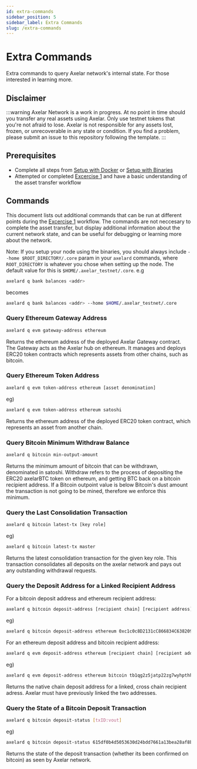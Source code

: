 ```yaml
---
id: extra-commands
sidebar_position: 5
sidebar_label: Extra Commands
slug: /extra-commands
---
```

# Extra Commands
Extra commands to query Axelar network's internal state. For those interested in learning more.

## Disclaimer
:::warning
Axelar Network is a work in progress. At no point in time should you transfer any real assets using Axelar. Only use testnet tokens that you're not afraid to lose. Axelar is not responsible for any assets lost, frozen, or unrecoverable in any state or condition. If you find a problem, please submit an issue to this repository following the template.
:::

## Prerequisites
- Complete all steps from [Setup with Docker](/setup-docker) or [Setup with Binaries](/setup-binaries)
- Attempted or completed [Excercise 1](/exercises/e1) and have a basic understanding of the asset transfer workflow

## Commands
This document lists out additional commands that can be run at different points during the [Excercise 1](/exercises/e1) workflow. The commands are not neccesary to complete the asset transfer, but display additional information about the current network state, and can be useful for debugging or learning more about the network.

Note: If you setup your node using the binaries, you should always include `--home $ROOT_DIRECTORY/.core` param in your `axelard` commands, where `ROOT_DIRECTORY` is whatever you chose when setting up the node. The default value for this is `$HOME/.axelar_testnet/.core`. e.g
```bash
axelard q bank balances <addr>
```

becomes
```bash
axelard q bank balances <addr> --home $HOME/.axelar_testnet/.core
```


### Query Ethereum Gateway Address
```bash
axelard q evm gateway-address ethereum
```

Returns the ethereum address of the deployed Axelar Gateway contract. The Gateway acts as the Axelar hub on ethereum. It manages and deploys ERC20 token contracts which represents assets from other chains, such as bitcoin.


### Query Ethereum Token Address
```bash
axelard q evm token-address ethereum [asset denomination]
```
eg)

```bash
axelard q evm token-address ethereum satoshi
```

Returns the ethereum address of the deployed ERC20 token contract, which represents an asset from another chain.


### Query Bitcoin Minimum Withdraw Balance
```bash
axelard q bitcoin min-output-amount
```

Returns the minimum amount of bitcoin that can be withdrawn, denominated in satoshi. Withdraw refers to the process of depositing the ERC20 axelarBTC token on ethereum, and getting BTC back on a bitcoin recipient address. If a Bitcoin outpoint value is below Bitcoin's dust amount the transaction is not going to be mined, therefore we enforce this minimum.


### Query the Last Consolidation Transaction
```bash
axelard q bitcoin latest-tx [key role]
```
eg)

```bash
axelard q bitcoin latest-tx master
```

Returns the latest consolidation transaction for the given key role. This transaction consolidates all deposits on the axelar network and pays out any outstanding withdrawal requests.


### Query the Deposit Address for a Linked Recipient Address
For a bitcoin deposit address and ethereum recipient address:
```bash
axelard q bitcoin deposit-address [recipient chain] [recipient address]
```
eg)

```bash
axelard q bitcoin deposit-address ethereum 0xc1c0c8D2131cC866834C6382096EaDFEf1af2F52
```

For an ethereum deposit address and bitcoin recipient address:
```bash
axelard q evm deposit-address ethereum [recipient chain] [recipient address] [asset denomination]
```
eg)

```bash
axelard q evm deposit-address ethereum bitcoin tb1qg2z5jatp22zg7wyhpthhgwvn0un05mdwmqgjln satoshi
```

Returns the native chain deposit address for a linked, cross chain recipient adress. Axelar must have previously linked the two addresses.


### Query the State of a Bitcoin Deposit Transaction
```bash
axelard q bitcoin deposit-status [txID:vout]
```
eg)

```bash
axelard q bitcoin deposit-status 615df0b4d5053630d24bdd7661a13bea28af8bc1eb0e10068d39b4f4f9b6082d:0
```

Returns the state of the deposit transaction (whether its been confirmed on bitcoin) as seen by Axelar network.
